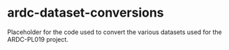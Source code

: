 # ardc-dataset-conversions
Placeholder for the code used to convert the various datasets used for the ARDC-PL019 project.
